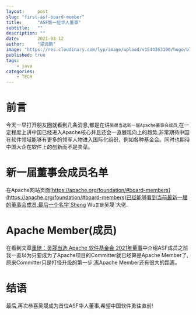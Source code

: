 ```yaml
---
layout:     post 
slug: "first-asf-board-member"
title:      "ASF第一位华人董事"
subtitle:   ""
description: ""
date:       2021-03-12
author:     "梁远鹏"
image: "https://res.cloudinary.com/lyp/image/upload/v1544363190/hugo/blog.github.io/19375a83fc004035fb1102a4551f2287.jpg"
published: true
tags:
    - java
categories: 
    - TECH
---
```


# 前言

今天一早打开朋友圈就看到几条消息,都是在讲`吴晟当选新一届Apache董事会成员`,在一定程度上讲中国已经进入Apache核心并且还会一直展现向上的趋势,非常期待中国在软件领域能够有更多的领军人物进入国际化组织，例如各种基金会。同时也期待中国大企在软件上的创新而不是卖菜。  

# 新一届董事会成员名单  

在Apache网站页面[https://apache.org/foundation/#board-members](https://apache.org/foundation/#board-members)已经能够看到当前最新一届的董事会成员,最后一个名字`Sheng Wu`正是`吴晟`大佬.  

# Apache Member(成员)  

在看到文章[重磅：吴晟当选 Apache 软件基金会 2021年董事](https://mp.weixin.qq.com/s/AFHSlFFvx4ehxUflT1MChg)中介绍ASF成员之前我一直以为只要成为了Apache项目的Committer就已经算是Apache Member了,原来Committer只是打怪升级的第一步,离Apache Member还有很大的距离。  

# 结语  

最后,再次恭喜吴晟成为首位ASF华人董事,希望中国软件勇往直前!